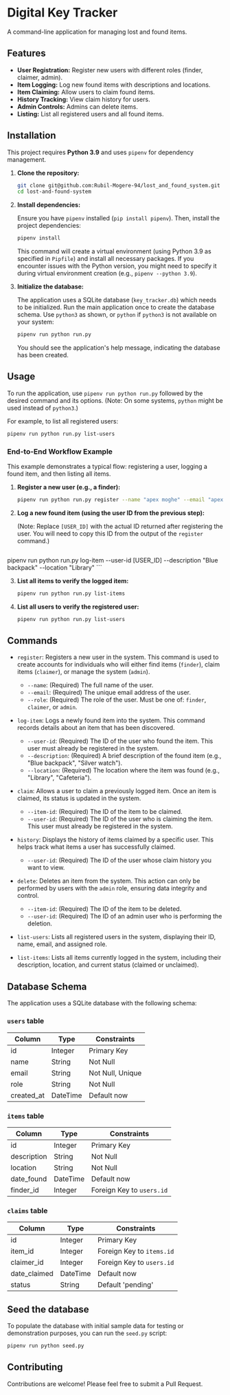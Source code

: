 # Digital Key Tracker

A command-line application for managing lost and found items.

## Features

*   **User Registration:** Register new users with different roles (finder, claimer, admin).
*   **Item Logging:** Log new found items with descriptions and locations.
*   **Item Claiming:** Allow users to claim found items.
*   **History Tracking:** View claim history for users.
*   **Admin Controls:** Admins can delete items.
*   **Listing:** List all registered users and all found items.

## Installation

This project requires **Python 3.9** and uses `pipenv` for dependency management.

1.  **Clone the repository:**

    ```bash
    git clone git@github.com:Rubil-Mogere-94/lost_and_found_system.git
    cd lost-and-found-system
    ```

2.  **Install dependencies:**

    Ensure you have `pipenv` installed (`pip install pipenv`). Then, install the project dependencies:

    ```bash
    pipenv install
    ```

    This command will create a virtual environment (using Python 3.9 as specified in `Pipfile`) and install all necessary packages. If you encounter issues with the Python version, you might need to specify it during virtual environment creation (e.g., `pipenv --python 3.9`).

3.  **Initialize the database:**

    The application uses a SQLite database (`key_tracker.db`) which needs to be initialized. Run the main application once to create the database schema. Use `python3` as shown, or `python` if `python3` is not available on your system:

    ```bash
    pipenv run python run.py
    ```

    You should see the application's help message, indicating the database has been created.

## Usage

To run the application, use `pipenv run python run.py` followed by the desired command and its options. (Note: On some systems, `python` might be used instead of `python3`.)

For example, to list all registered users:

```bash
pipenv run python run.py list-users
```



### End-to-End Workflow Example

This example demonstrates a typical flow: registering a user, logging a found item, and then listing all items.

1.  **Register a new user (e.g., a finder):**

    ```bash
    pipenv run python run.py register --name "apex moghe" --email "apex.moghe@gmail.com" --role finder
    ```

2.  **Log a new found item (using the user ID from the previous step):**

    (Note: Replace `[USER_ID]` with the actual ID returned after registering the user. You will need to copy this ID from the output of the `register` command.)

    ```bash
pipenv run python run.py log-item --user-id [USER_ID] --description "Blue backpack" --location "Library"
    ```

3.  **List all items to verify the logged item:**

    ```bash
    pipenv run python run.py list-items
    ```

4.  **List all users to verify the registered user:**

    ```bash
    pipenv run python run.py list-users
    ```

## Commands

*   `register`: Registers a new user in the system. This command is used to create accounts for individuals who will either find items (`finder`), claim items (`claimer`), or manage the system (`admin`).
    *   `--name`: (Required) The full name of the user.
    *   `--email`: (Required) The unique email address of the user.
    *   `--role`: (Required) The role of the user. Must be one of: `finder`, `claimer`, or `admin`.

*   `log-item`: Logs a newly found item into the system. This command records details about an item that has been discovered.
    *   `--user-id`: (Required) The ID of the user who found the item. This user must already be registered in the system.
    *   `--description`: (Required) A brief description of the found item (e.g., "Blue backpack", "Silver watch").
    *   `--location`: (Required) The location where the item was found (e.g., "Library", "Cafeteria").

*   `claim`: Allows a user to claim a previously logged item. Once an item is claimed, its status is updated in the system.
    *   `--item-id`: (Required) The ID of the item to be claimed.
    *   `--user-id`: (Required) The ID of the user who is claiming the item. This user must already be registered in the system.

*   `history`: Displays the history of items claimed by a specific user. This helps track what items a user has successfully claimed.
    *   `--user-id`: (Required) The ID of the user whose claim history you want to view.

*   `delete`: Deletes an item from the system. This action can only be performed by users with the `admin` role, ensuring data integrity and control.
    *   `--item-id`: (Required) The ID of the item to be deleted.
    *   `--user-id`: (Required) The ID of an admin user who is performing the deletion.

*   `list-users`: Lists all registered users in the system, displaying their ID, name, email, and assigned role.

*   `list-items`: Lists all items currently logged in the system, including their description, location, and current status (claimed or unclaimed).

## Database Schema

The application uses a SQLite database with the following schema:

### `users` table

| Column | Type | Constraints |
| --- | --- | --- |
| id | Integer | Primary Key |
| name | String | Not Null |
| email | String | Not Null, Unique |
| role | String | Not Null |
| created_at | DateTime | Default now |

### `items` table

| Column | Type | Constraints |
| --- | --- | --- |
| id | Integer | Primary Key |
| description | String | Not Null |
| location | String | Not Null |
| date_found | DateTime | Default now |
| finder_id | Integer | Foreign Key to `users.id` |

### `claims` table

| Column | Type | Constraints |
| --- | --- | --- |
| id | Integer | Primary Key |
| item_id | Integer | Foreign Key to `items.id` |
| claimer_id | Integer | Foreign Key to `users.id` |
| date_claimed | DateTime | Default now |
| status | String | Default 'pending' |

## Seed the database

To populate the database with initial sample data for testing or demonstration purposes, you can run the `seed.py` script:

```bash
pipenv run python seed.py
```

## Contributing

Contributions are welcome! Please feel free to submit a Pull Request.
